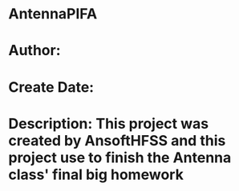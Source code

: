 # AntennaPIFA
#
# Author: 
# Create Date: 
# Description: This project was created by AnsoftHFSS and this project use to finish the Antenna class' final big homework
